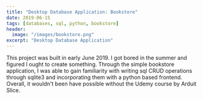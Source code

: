 ```yaml
---
title: "Desktop Database Application: Bookstore"
date: 2019-06-15
tags: [databases, sql, python, bookstore]
header:
  image: "/images/bookstore.png"
excerpt: "Desktop Database Application"
---
```


This project was built in early June 2019. I got bored in the summer and figured I ought to create something. Through the simple bookstore application, I was able to gain familiarity with writing sql CRUD operations through sqlite3 and incorporating them with a python based frontend. Overall, it wouldn't been have possible without the Udemy course by Arduit Slice.
